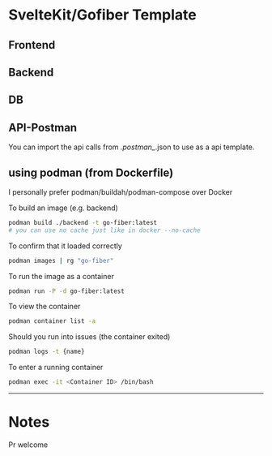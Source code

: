 # SvelteKit/Gofiber Template

## Frontend

## Backend

## DB

## API-Postman
You can import the api calls from *.postman_*.json to use as a api template.

## using podman (from Dockerfile)
I personally prefer podman/buildah/podman-compose over Docker

To build an image (e.g. backend)
```bash
podman build ./backend -t go-fiber:latest
# you can use no cache just like in docker --no-cache
```

To confirm that it loaded correctly
```bash
podman images | rg "go-fiber"
```
To run the image as a container
```bash
podman run -P -d go-fiber:latest
```
To view the container
```bash
podman container list -a
```
Should you run into issues (the container exited)
```bash
podman logs -t {name}
```

To enter a running container
```bash
podman exec -it <Container ID> /bin/bash
```

---

# Notes
Pr welcome
